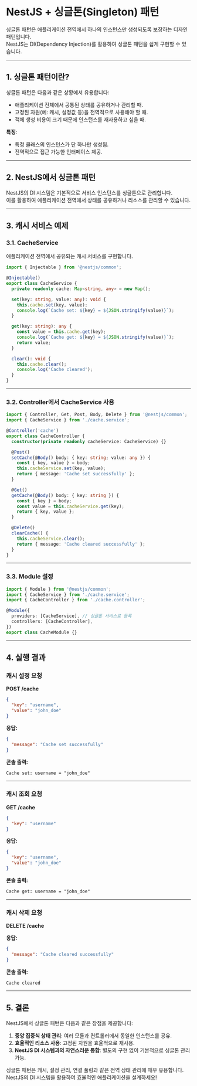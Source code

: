 
# NestJS + 싱글톤(Singleton) 패턴

싱글톤 패턴은 애플리케이션 전역에서 하나의 인스턴스만 생성되도록 보장하는 디자인 패턴입니다.  
NestJS는 DI(Dependency Injection)를 활용하여 싱글톤 패턴을 쉽게 구현할 수 있습니다.

---

## 1. 싱글톤 패턴이란?

싱글톤 패턴은 다음과 같은 상황에서 유용합니다:
- 애플리케이션 전체에서 공통된 상태를 공유하거나 관리할 때.
- 고정된 자원(예: 캐시, 설정값 등)을 전역적으로 사용해야 할 때.
- 객체 생성 비용이 크기 때문에 인스턴스를 재사용하고 싶을 때.

**특징**:
- 특정 클래스의 인스턴스가 단 하나만 생성됨.
- 전역적으로 접근 가능한 인터페이스 제공.

---

## 2. NestJS에서 싱글톤 패턴

NestJS의 DI 시스템은 기본적으로 서비스 인스턴스를 싱글톤으로 관리합니다.  
이를 활용하여 애플리케이션 전역에서 상태를 공유하거나 리소스를 관리할 수 있습니다.

---

## 3. 캐시 서비스 예제

### 3.1. CacheService
애플리케이션 전역에서 공유되는 캐시 서비스를 구현합니다.

```typescript
import { Injectable } from '@nestjs/common';

@Injectable()
export class CacheService {
  private readonly cache: Map<string, any> = new Map();

  set(key: string, value: any): void {
    this.cache.set(key, value);
    console.log(`Cache set: ${key} = ${JSON.stringify(value)}`);
  }

  get(key: string): any {
    const value = this.cache.get(key);
    console.log(`Cache get: ${key} = ${JSON.stringify(value)}`);
    return value;
  }

  clear(): void {
    this.cache.clear();
    console.log('Cache cleared');
  }
}
```

---

### 3.2. Controller에서 CacheService 사용

```typescript
import { Controller, Get, Post, Body, Delete } from '@nestjs/common';
import { CacheService } from './cache.service';

@Controller('cache')
export class CacheController {
  constructor(private readonly cacheService: CacheService) {}

  @Post()
  setCache(@Body() body: { key: string; value: any }) {
    const { key, value } = body;
    this.cacheService.set(key, value);
    return { message: 'Cache set successfully' };
  }

  @Get()
  getCache(@Body() body: { key: string }) {
    const { key } = body;
    const value = this.cacheService.get(key);
    return { key, value };
  }

  @Delete()
  clearCache() {
    this.cacheService.clear();
    return { message: 'Cache cleared successfully' };
  }
}
```

---

### 3.3. Module 설정

```typescript
import { Module } from '@nestjs/common';
import { CacheService } from './cache.service';
import { CacheController } from './cache.controller';

@Module({
  providers: [CacheService], // 싱글톤 서비스로 등록
  controllers: [CacheController],
})
export class CacheModule {}
```

---

## 4. 실행 결과

### 캐시 설정 요청
**POST /cache**
```json
{
  "key": "username",
  "value": "john_doe"
}
```

**응답:**
```json
{
  "message": "Cache set successfully"
}
```

**콘솔 출력:**
```
Cache set: username = "john_doe"
```

---

### 캐시 조회 요청
**GET /cache**
```json
{
  "key": "username"
}
```

**응답:**
```json
{
  "key": "username",
  "value": "john_doe"
}
```

**콘솔 출력:**
```
Cache get: username = "john_doe"
```

---

### 캐시 삭제 요청
**DELETE /cache**

**응답:**
```json
{
  "message": "Cache cleared successfully"
}
```

**콘솔 출력:**
```
Cache cleared
```

---

## 5. 결론

NestJS에서 싱글톤 패턴은 다음과 같은 장점을 제공합니다:
1. **중앙 집중식 상태 관리**: 여러 모듈과 컨트롤러에서 동일한 인스턴스를 공유.
2. **효율적인 리소스 사용**: 고정된 자원을 효율적으로 재사용.
3. **NestJS DI 시스템과의 자연스러운 통합**: 별도의 구현 없이 기본적으로 싱글톤 관리 가능.

싱글톤 패턴은 캐시, 설정 관리, 연결 풀링과 같은 전역 상태 관리에 매우 유용합니다.  
NestJS의 DI 시스템을 활용하여 효율적인 애플리케이션을 설계하세요!
